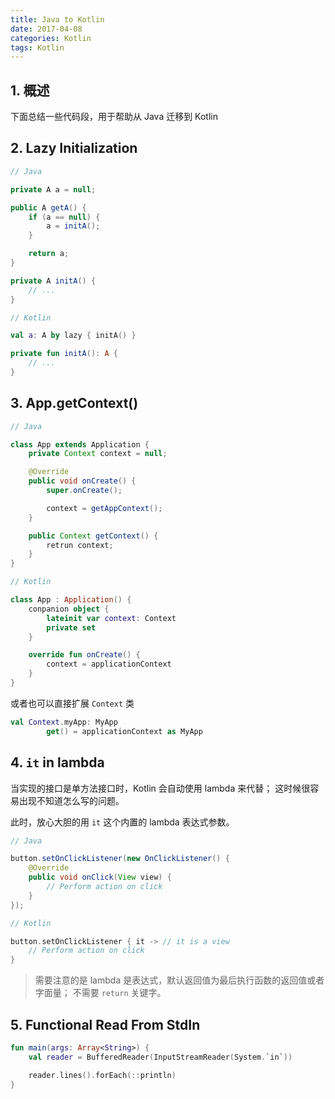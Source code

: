 ```yaml
---
title: Java to Kotlin
date: 2017-04-08
categories: Kotlin
tags: Kotlin
---
```


## 1. 概述

下面总结一些代码段，用于帮助从 Java 迁移到 Kotlin

## 2. Lazy Initialization

```java
// Java

private A a = null;

public A getA() {
    if (a == null) {
        a = initA();
    }

    return a;
}

private A initA() {
    // ...
}
```

```kotlin
// Kotlin

val a: A by lazy { initA() }

private fun initA(): A {
    // ...
}
```

## 3. App.getContext()

```java
// Java

class App extends Application {
    private Context context = null;

    @Override
    public void onCreate() {
        super.onCreate();

        context = getAppContext();
    }

    public Context getContext() {
        retrun context;
    }
}
```

```kotlin
// Kotlin

class App : Application() {
    conpanion object {
        lateinit var context: Context
        private set
    }

    override fun onCreate() {
        context = applicationContext
    }
}
```

或者也可以直接扩展 `Context` 类

```kotlin
val Context.myApp: MyApp
        get() = applicationContext as MyApp
```

## 4. `it` in lambda

当实现的接口是单方法接口时，Kotlin 会自动使用 lambda 来代替；
这时候很容易出现不知道怎么写的问题。

此时，放心大胆的用 `it` 这个内置的 lambda 表达式参数。

```java
// Java

button.setOnClickListener(new OnClickListener() {
    @Override
    public void onClick(View view) {
        // Perform action on click
    }
});
```

```kotlin
// Kotlin

button.setOnClickListener { it -> // it is a view
    // Perform action on click
}
```

> 需要注意的是 lambda 是表达式，默认返回值为最后执行函数的返回值或者字面量；
不需要 `return` 关键字。

## 5. Functional Read From StdIn

```kotlin
fun main(args: Array<String>) {
    val reader = BufferedReader(InputStreamReader(System.`in`))

    reader.lines().forEach(::println)
}
```
